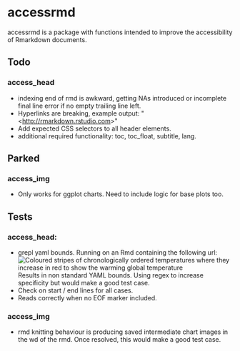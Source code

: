 # accessrmd
accessrmd is a package with functions intended to improve the accessibility of Rmarkdown documents. 


## Todo

### access_head

* indexing end of rmd is awkward, getting NAs introduced or incomplete final
line error if no empty trailing line left.
* Hyperlinks are breaking, example output: "&lt;http://rmarkdown.rstudio.com&gt;"
* Add expected CSS selectors to all header elements.
* additional required functionality: toc, toc_float, subtitle, lang.

## Parked

### access_img

* Only works for ggplot charts. Need to include logic for base plots too.


## Tests

### access_head:

* grepl yaml bounds. Running on an Rmd containing the following url:
![Coloured stripes of chronologically ordered temperatures where they increase in red to show the warming global temperature](../images/_stripes_GLOBE---1850-2020-MO.png)
Results in non standard YAML bounds. Using regex to increase specificity but would make a good test case.
* Check on start / end lines for all cases.
* Reads correctly when no EOF marker included.

### access_img

* rmd knitting behaviour is producing saved intermediate chart images in the wd of the rmd. Once resolved, this would make a good test case.
